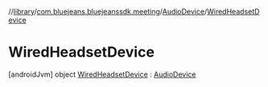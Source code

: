 //[library](../../../../index.md)/[com.bluejeans.bluejeanssdk.meeting](../../index.md)/[AudioDevice](../index.md)/[WiredHeadsetDevice](index.md)



# WiredHeadsetDevice  
 [androidJvm] object [WiredHeadsetDevice](index.md) : [AudioDevice](../index.md)   

